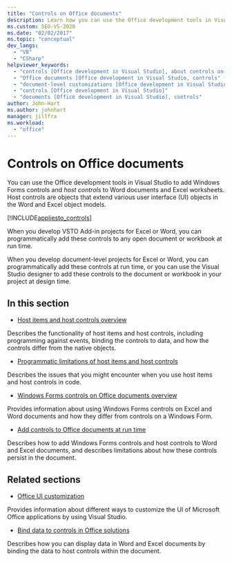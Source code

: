 ```yaml
---
title: "Controls on Office documents"
description: Learn how you can use the Office development tools in Visual Studio to add Windows Forms controls and host controls to Word documents and Excel worksheets.
ms.custom: SEO-VS-2020
ms.date: "02/02/2017"
ms.topic: "conceptual"
dev_langs:
  - "VB"
  - "CSharp"
helpviewer_keywords:
  - "controls [Office development in Visual Studio], about controls on Office documents"
  - "Office documents [Office development in Visual Studio, controls"
  - "document-level customizations [Office development in Visual Studio], controls"
  - "controls [Office development in Visual Studio]"
  - "documents [Office development in Visual Studio], controls"
author: John-Hart
ms.author: johnhart
manager: jillfra
ms.workload:
  - "office"
---
```

# Controls on Office documents
  You can use the Office development tools in Visual Studio to add Windows Forms controls and *host controls* to Word documents and Excel worksheets. Host controls are objects that extend various user interface (UI) objects in the Word and Excel object models.

 [!INCLUDE[appliesto_controls](../vsto/includes/appliesto-controls-md.md)]

 When you develop VSTO Add-in projects for Excel or Word, you can programmatically add these controls to any open document or workbook at run time.

 When you develop document-level projects for Excel or Word, you can programmatically add these controls at run time, or you can use the Visual Studio designer to add these controls to the document or workbook in your project at design time.

## In this section
- [Host items and host controls overview](../vsto/host-items-and-host-controls-overview.md)

 Describes the functionality of host items and host controls, including programming against events, binding the controls to data, and how the controls differ from the native objects.

- [Programmatic limitations of host items and host controls](../vsto/programmatic-limitations-of-host-items-and-host-controls.md)

 Describes the issues that you might encounter when you use host items and host controls in code.

- [Windows Forms controls on Office documents overview](../vsto/windows-forms-controls-on-office-documents-overview.md)

 Provides information about using Windows Forms controls on Excel and Word documents and how they differ from controls on a Windows Form.

- [Add controls to Office documents at run time](../vsto/adding-controls-to-office-documents-at-run-time.md)

 Describes how to add Windows Forms controls and host controls to Word and Excel documents, and describes limitations about how these controls persist in the document.

## Related sections
- [Office UI customization](../vsto/office-ui-customization.md)

 Provides information about different ways to customize the UI of Microsoft Office applications by using Visual Studio.

- [Bind data to controls in Office solutions](../vsto/binding-data-to-controls-in-office-solutions.md)

 Describes how you can display data in Word and Excel documents by binding the data to host controls within the document.
